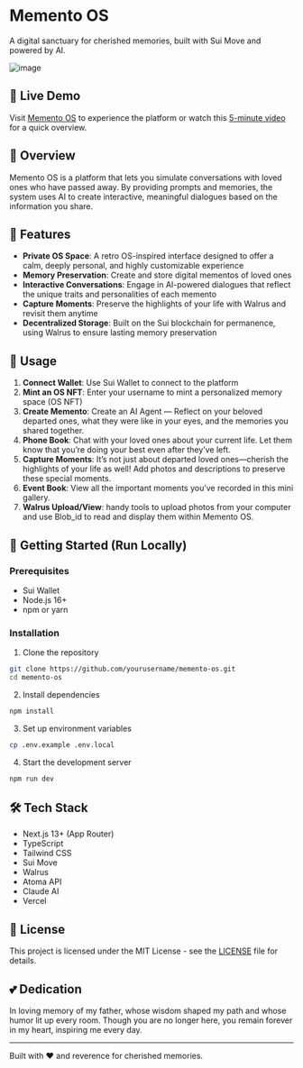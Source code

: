 # Memento OS

A digital sanctuary for cherished memories, built with Sui Move and powered by AI.

![image](https://github.com/user-attachments/assets/8498fe98-f7ee-4425-ad26-741c2b788391)

## 🚀 Live Demo

Visit [Memento OS](https://memento-os.vercel.app/) to experience the platform or watch this [5-minute video](https://youtu.be/SjUSiky1nKE) for a quick overview.

## 🌟 Overview

Memento OS is a platform that lets you simulate conversations with loved ones who have passed away. By providing prompts and memories, the system uses AI to create interactive, meaningful dialogues based on the information you share.

## 🔮 Features

- **Private OS Space**: A retro OS-inspired interface designed to offer a calm, deeply personal, and highly customizable experience
- **Memory Preservation**: Create and store digital mementos of loved ones
- **Interactive Conversations**: Engage in AI-powered dialogues that reflect the unique traits and personalities of each memento
- **Capture Moments**: Preserve the highlights of your life with Walrus and revisit them anytime
- **Decentralized Storage**: Built on the Sui blockchain for permanence, using Walrus to ensure lasting memory preservation
  

## 🎯 Usage

1. **Connect Wallet**: Use Sui Wallet to connect to the platform
2. **Mint an OS NFT**: Enter your username to mint a personalized memory space (OS NFT)
3. **Create Memento**: Create an AI Agent — Reflect on your beloved departed ones, what they were like in your eyes, and the memories you shared together.
4. **Phone Book**: Chat with your loved ones about your current life. Let them know that you’re doing your best even after they’ve left.
5. **Capture Moments**: It’s not just about departed loved ones—cherish the highlights of your life as well! Add photos and descriptions to preserve these special moments.
6. **Event Book**: View all the important moments you’ve recorded in this mini gallery.
7. **Walrus Upload/View**: handy tools to upload photos from your computer and use Blob_id to read and display them within Memento OS.

## 💫 Getting Started (Run Locally)

### Prerequisites
- Sui Wallet
- Node.js 16+
- npm or yarn

### Installation

1. Clone the repository
```bash
git clone https://github.com/yourusername/memento-os.git
cd memento-os
```
  
2. Install dependencies
```bash
npm install
```
  
3. Set up environment variables
```bash
cp .env.example .env.local
```
  
4. Start the development server
```bash
npm run dev
```

## 🛠 Tech Stack

- Next.js 13+ (App Router)
- TypeScript
- Tailwind CSS
- Sui Move
- Walrus
- Atoma API
- Claude AI
- Vercel

## 📝 License

This project is licensed under the MIT License - see the [LICENSE](LICENSE) file for details.

## 💕 Dedication

In loving memory of my father, whose wisdom shaped my path and whose humor lit up every room.
Though you are no longer here, you remain forever in my heart, inspiring me every day.

---

Built with ❤️ and reverence for cherished memories.
